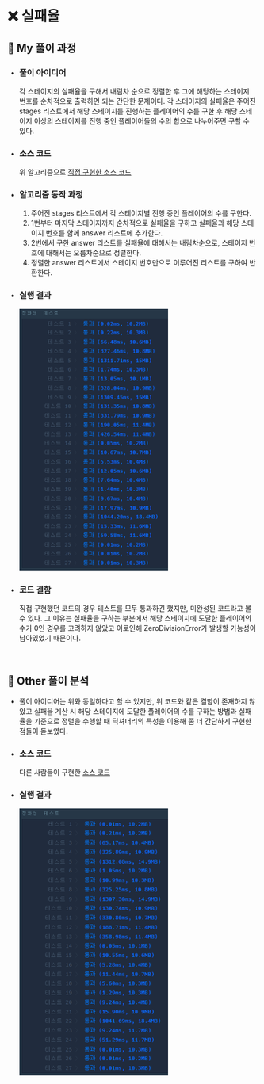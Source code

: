 # ❌ 실패율

## 🔸 My 풀이 과정

- ### 풀이 아이디어

  각 스테이지의 실패율을 구해서 내림차 순으로 정렬한 후 그에 해당하는 스테이지 번호를 순차적으로 출력하면 되는 간단한 문제이다. 각 스테이지의 실패율은 주어진 stages 리스트에서 해당 스테이지를 진행하는 플레이어의 수를 구한 후 해당 스테이지 이상의 스테이지를 진행 중인 플레이어들의 수의 합으로 나누어주면 구할 수 있다.

- ### 소스 코드

  위 알고리즘으로 [직접 구현한 소스 코드](my_failure_rate.py)

- ### 알고리즘 동작 과정

  1. 주어진 stages 리스트에서 각 스테이지별 진행 중인 플레이어의 수를 구한다.
  2. 1번부터 마지막 스테이지까지 순차적으로 실패율을 구하고 실패율과 해당 스테이지 번호를 함께 answer 리스트에 추가한다.
  3. 2번에서 구한 answer 리스트를 실패율에 대해서는 내림차순으로, 스테이지 번호에 대해서는 오름차순으로 정렬한다.
  4. 정렬한 answer 리스트에서 스테이지 번호만으로 이루어진 리스트를 구하여 반환한다.

- ### 실행 결과

  <img src="../..//img/2019_fail_rate_my_result.png" alt="my 코드 실행 결과" width="300px">

- ### 코드 결함

  직접 구현했던 코드의 경우 테스트를 모두 통과하긴 했지만, 미완성된 코드라고 볼 수 있다. 그 이유는 실패율을 구하는 부분에서 해당 스테이지에 도달한 플레이어의 수가 0인 경우를 고려하지 않았고 이로인해 ZeroDivisionError가 발생할 가능성이 남아있었기 때문이다.

<br>

## 🔹 Other 풀이 분석

- 풀이 아이디어는 위와 동일하다고 할 수 있지만, 위 코드와 같은 결함이 존재하지 않았고 실패율 계산 시 해당 스테이지에 도달한 플레이어의 수를 구하는 방법과 실패율을 기준으로 정렬을 수행할 때 딕셔너리의 특성을 이용해 좀 더 간단하게 구현한 점들이 돋보였다.

- ### 소스 코드

  다른 사람들이 구현한 [소스 코드](other_failure_rate.py)

- ### 실행 결과

  <img src="../..//img/2019_fail_rate_other_result.png" alt="other 코드 실행 결과" width="300px">
